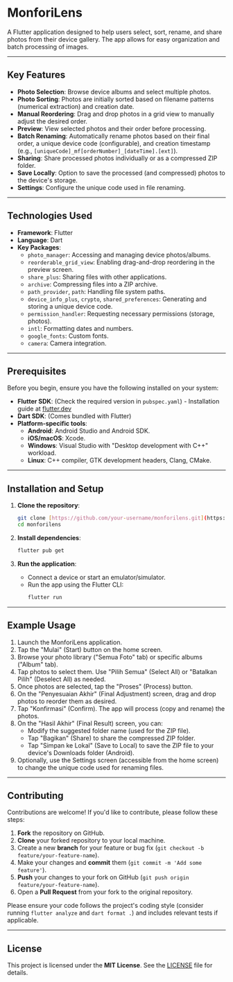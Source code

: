 # MonforiLens

A Flutter application designed to help users select, sort, rename, and share photos from their device gallery. The app allows for easy organization and batch processing of images.

---

## Key Features

* **Photo Selection**: Browse device albums and select multiple photos.
* **Photo Sorting**: Photos are initially sorted based on filename patterns (numerical extraction) and creation date.
* **Manual Reordering**: Drag and drop photos in a grid view to manually adjust the desired order.
* **Preview**: View selected photos and their order before processing.
* **Batch Renaming**: Automatically rename photos based on their final order, a unique device code (configurable), and creation timestamp (e.g., `[uniqueCode]_mf[orderNumber]_[dateTime].[ext]`).
* **Sharing**: Share processed photos individually or as a compressed ZIP folder.
* **Save Locally**: Option to save the processed (and compressed) photos to the device's storage.
* **Settings**: Configure the unique code used in file renaming.

---

## Technologies Used

* **Framework**: Flutter
* **Language**: Dart
* **Key Packages**:
    * `photo_manager`: Accessing and managing device photos/albums.
    * `reorderable_grid_view`: Enabling drag-and-drop reordering in the preview screen.
    * `share_plus`: Sharing files with other applications.
    * `archive`: Compressing files into a ZIP archive.
    * `path_provider`, `path`: Handling file system paths.
    * `device_info_plus`, `crypto`, `shared_preferences`: Generating and storing a unique device code.
    * `permission_handler`: Requesting necessary permissions (storage, photos).
    * `intl`: Formatting dates and numbers.
    * `google_fonts`: Custom fonts.
    * `camera`: Camera integration.

---

## Prerequisites

Before you begin, ensure you have the following installed on your system:

* **Flutter SDK**: (Check the required version in `pubspec.yaml`) - Installation guide at [flutter.dev](https://flutter.dev/docs/get-started/install)
* **Dart SDK**: (Comes bundled with Flutter)
* **Platform-specific tools**:
    * **Android**: Android Studio and Android SDK.
    * **iOS/macOS**: Xcode.
    * **Windows**: Visual Studio with "Desktop development with C++" workload.
    * **Linux**: C++ compiler, GTK development headers, Clang, CMake.

---

## Installation and Setup

1.  **Clone the repository**:
    ```bash
    git clone [https://github.com/your-username/monforilens.git](https://github.com/your-username/monforilens.git)
    cd monforilens
    ```

2.  **Install dependencies**:
    ```bash
    flutter pub get
    ```

3.  **Run the application**:
    * Connect a device or start an emulator/simulator.
    * Run the app using the Flutter CLI:
        ```bash
        flutter run
        ```

---

## Example Usage

1.  Launch the MonforiLens application.
2.  Tap the "Mulai" (Start) button on the home screen.
3.  Browse your photo library ("Semua Foto" tab) or specific albums ("Album" tab).
4.  Tap photos to select them. Use "Pilih Semua" (Select All) or "Batalkan Pilih" (Deselect All) as needed.
5.  Once photos are selected, tap the "Proses" (Process) button.
6.  On the "Penyesuaian Akhir" (Final Adjustment) screen, drag and drop photos to reorder them as desired.
7.  Tap "Konfirmasi" (Confirm). The app will process (copy and rename) the photos.
8.  On the "Hasil Akhir" (Final Result) screen, you can:
    * Modify the suggested folder name (used for the ZIP file).
    * Tap "Bagikan" (Share) to share the compressed ZIP folder.
    * Tap "Simpan ke Lokal" (Save to Local) to save the ZIP file to your device's Downloads folder (Android).
9.  Optionally, use the Settings screen (accessible from the home screen) to change the unique code used for renaming files.

---

## Contributing

Contributions are welcome! If you'd like to contribute, please follow these steps:

1.  **Fork** the repository on GitHub.
2.  **Clone** your forked repository to your local machine.
3.  Create a new **branch** for your feature or bug fix (`git checkout -b feature/your-feature-name`).
4.  Make your changes and **commit** them (`git commit -m 'Add some feature'`).
5.  **Push** your changes to your fork on GitHub (`git push origin feature/your-feature-name`).
6.  Open a **Pull Request** from your fork to the original repository.

Please ensure your code follows the project's coding style (consider running `flutter analyze` and `dart format .`) and includes relevant tests if applicable.

---

## License

This project is licensed under the **MIT License**. See the [LICENSE](LICENSE) file for details.
